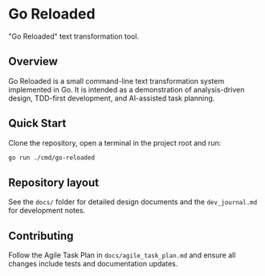 # Go Reloaded

"Go Reloaded" text transformation tool.

## Overview
Go Reloaded is a small command-line text transformation system implemented in Go. It is intended as a demonstration of analysis-driven design, TDD-first development, and AI-assisted task planning.

## Quick Start
Clone the repository, open a terminal in the project root and run:

```bash
go run ./cmd/go-reloaded
```

## Repository layout
See the `docs/` folder for detailed design documents and the `dev_journal.md` for development notes.

## Contributing
Follow the Agile Task Plan in `docs/agile_task_plan.md` and ensure all changes include tests and documentation updates.
